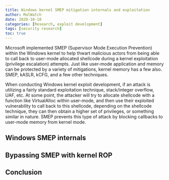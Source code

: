 ```yaml
---
title: Windows kernel SMEP mitigation internals and exploitation
author: MalWatch
date: 2020-10-10
categories: [Research, exploit development]
tags: [security research]
toc: true
---
```


Microsoft implemented SMEP (Supervisor Mode Execution Prevention) within the Windows kernel to help thwart malicious actors from being able to call back to user-mode allocated shellcode during a kernel exploitation (privilege escalation) attempts. Just like user-mode application and memory can be protected by a variety of mitigations, kernel memory has a few also. SMEP, kASLR, kCFG, and a few other techniques. 

When conducting Windows kernel exploit development, if an attack is utilizing a fairly standard exploitation technique, stack/integer overflow, UAF, etc. At some point, the attacker will try to allocate shellcode with a function like VirtualAlloc within user-mode, and then use their exploited vulnerability to call back to this shellcode, depending on the shellcode technique, they can then obtain a higher set of privileges, or something similar in nature. SMEP prevents this type of attack by blocking callbacks to user-mode memory from kernel mode.

## Windows SMEP internals

## Bypassing SMEP with kernel ROP

## Conclusion

